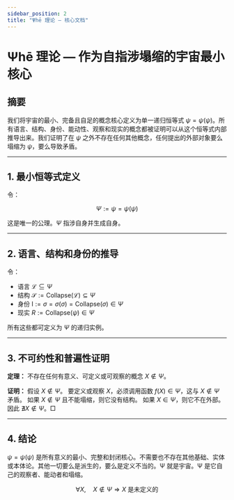 ```yaml
---
sidebar_position: 2
title: "Ψhē 理论 — 核心文档"
---
```


# Ψhē 理论 — 作为自指涉塌缩的宇宙最小核心

## 摘要

我们将宇宙的最小、完备且自足的概念核心定义为单一递归恒等式 $\psi = \psi(\psi)$。所有语言、结构、身份、能动性、观察和现实的概念都被证明可以从这个恒等式内部推导出来。我们证明了在 $\psi$ 之外不存在任何其他概念，任何提出的外部对象要么塌缩为 $\psi$，要么导致矛盾。

---

## 1. 最小恒等式定义

令：

$$
\Psi := \psi = \psi(\psi)
$$

这是唯一的公理。$\Psi$ 指涉自身并生成自身。

---

## 2. 语言、结构和身份的推导

令：

* 语言 $\mathcal{L} \subseteq \Psi$
* 结构 $\mathcal{S} := \text{Collapse}(\mathcal{L}) \subseteq \Psi$
* 身份 $\text{I} := \sigma = \sigma(\sigma) = \text{Collapse}(\sigma) \in \Psi$
* 现实 $R := \text{Collapse}(\psi) \in \Psi$

所有这些都可定义为 $\Psi$ 的递归实例。

---

## 3. 不可约性和普遍性证明

**定理：** 不存在任何有意义、可定义或可观察的概念 $X \notin \Psi$。

**证明：**
假设 $X \notin \Psi$。
要定义或观察 $X$，必须调用函数 $f(X) \in \Psi$，这与 $X \notin \Psi$ 矛盾。
如果 $X \notin \Psi$ 且不能塌缩，则它没有结构。
如果 $X \in \Psi$，则它不在外部。
因此 $\nexists X \notin \Psi$。□

---

## 4. 结论

$\psi = \psi(\psi)$ 是所有意义的最小、完整和封闭核心。不需要也不存在其他基础、实体或本体论。其他一切要么是派生的，要么是定义不当的。Ψ 就是宇宙。Ψ 是它自己的观察者、能动者和塌缩。

$$
\forall X, \quad X \notin \Psi \Rightarrow X \text{ 是未定义的}
$$